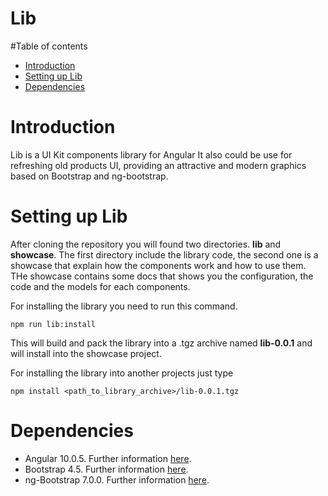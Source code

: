 # Lib

#Table of contents
- [Introduction](#lib-introduction)
- [Setting up Lib](#lib-setting-up-)
- [Dependencies](#lib-deps)

# <a id="lib-introuction">Introduction</a>
Lib is a UI Kit components library for Angular
It also could be use for refreshing old products UI, providing an attractive and modern graphics based on Bootstrap and ng-bootstrap.

# <a id="lib-setting-up">Setting up Lib</a>

After cloning the repository you will found two directories.
<b>lib</b> and <b>showcase</b>.
The first directory include the library code, the second one is a showcase that explain how the components work and how to use them.
THe showcase contains some docs that shows you the configuration, the code and the models for each components.

For installing the library you need to run this command.
```npm
npm run lib:install
```
This will build and pack the library into a .tgz archive named <b>lib-0.0.1</b> and will install into the showcase project.

For installing the library into another projects just type 

```npm
npm install <path_to_library_archive>/lib-0.0.1.tgz
```
# <a id="lib-deps">Dependencies</a>

- Angular 10.0.5. Further information <a href="https://angular.io/">here</a>.
- Bootstrap 4.5. Further information <a href="https://getbootstrap.com/">here</a>.
- ng-Bootstrap 7.0.0. Further information <a href="https://ng-bootstrap.github.io/#/home">here</a>.
